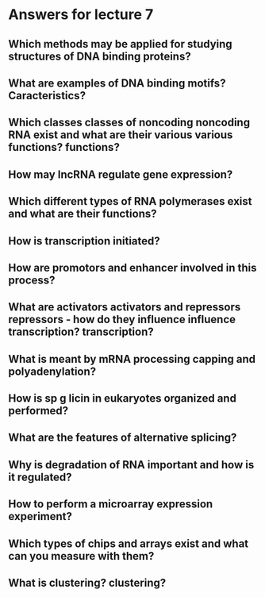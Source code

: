 # Answers for lecture 7

## Which methods may be applied for studying structures of DNA binding proteins?
## What are examples of DNA binding motifs? Caracteristics?
## Which classes classes of noncoding noncoding RNA exist and what are their various various functions? functions?
## How may lncRNA regulate gene expression?
## Which different types of RNA polymerases exist and what are their functions?
## How is transcription initiated?
## How are promotors and enhancer involved in this process?
## What are activators activators and repressors repressors ‐ how do they influence influence transcription? transcription?
## What is meant by mRNA processing capping and polyadenylation?
## How is sp g licin in eukaryotes organized and performed?
## What are the features of alternative splicing?
## Why is degradation of RNA important and how is it regulated?
## How to perform a microarray expression experiment?
## Which types of chips and arrays exist and what can you measure with them?
## What is clustering? clustering?
